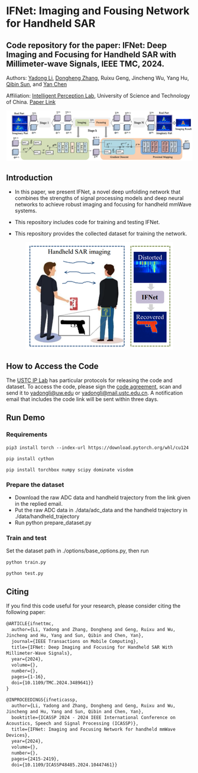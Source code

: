 
# IFNet: Imaging and Fousing Network for Handheld SAR

## Code repository for the paper: IFNet: Deep Imaging and Focusing for Handheld SAR with Millimeter-wave Signals, IEEE TMC, 2024.

Authors: [Yadong Li](https://yadongli.com), [Dongheng Zhang](http://staff.ustc.edu.cn/~dongheng/), Ruixu Geng, Jincheng Wu, Yang Hu, [Qibin Sun](https://ustc-ip-lab.github.io/authors/qibinsun/), and [Yan Chen](https://ustc-ip-lab.github.io/authors/yanchen/)

Affiliation: [Intelligent Perception Lab](https://ustc-ip-lab.github.io/), University of Science and Technology of China. [Paper Link](https://arxiv.org/pdf/2405.02023)
  
<div align=center>
    <img src="https://github.com/leeyadong/IFNet/blob/f9cfb7666bbdcf027150f05866e8c71b869427aa/figures/method_tmc.jpg" alt="method" width="900" />
</div>


## Introduction

- In this paper, we present IFNet, a novel deep unfolding network that combines the strengths of signal processing models and deep neural networks
to achieve robust imaging and focusing for handheld mmWave systems. 

- This repository includes code for training and testing IFNet.
  
- This repository provides the collected dataset for training the network.

<div align=center>
    <img src="https://github.com/leeyadong/IFNet/blob/23c1d7d95c5d7d9f073f19b08d7bae88ddc6d4af/figures/overview_ifnet_tmc.jpg" alt="method" width="400" />
</div>


## How to Access the Code

The [USTC IP Lab](https://ustc-ip-lab.github.io/) has particular protocols for releasing the code and dataset. To access the code, please sign the [code agreement](IPLabCodeAgreementIFNet.pdf), scan and send it to yadongli@uw.edu or yadongli@mail.ustc.edu.cn. A notification email that includes the code link will be sent within three days.

## Run Demo
### Requirements
```
pip3 install torch --index-url https://download.pytorch.org/whl/cu124
```
```
pip install cython
```
```
pip install torchbox numpy scipy dominate visdom
```
### Prepare the dataset
- Download the raw ADC data and handheld trajectory from the link given in the replied email.
- Put the raw ADC data in ./data/adc_data and the handheld trajectory in ./data/handheld_trajectory
- Run python prepare_dataset.py
### Train and test
Set the dataset path in ./options/base_options.py, then run
```
python train.py
```
```
python test.py
```

## Citing
If you find this code useful for your research, please consider citing the following paper:
```
@ARTICLE{ifnettmc,
  author={Li, Yadong and Zhang, Dongheng and Geng, Ruixu and Wu, Jincheng and Hu, Yang and Sun, Qibin and Chen, Yan},
  journal={IEEE Transactions on Mobile Computing}, 
  title={IFNet: Deep Imaging and Focusing for Handheld SAR With Millimeter-Wave Signals}, 
  year={2024},
  volume={},
  number={},
  pages={1-16},
  doi={10.1109/TMC.2024.3489641}}
}
```
```
@INPROCEEDINGS{ifneticassp,
  author={Li, Yadong and Zhang, Dongheng and Geng, Ruixu and Wu, Jincheng and Hu, Yang and Sun, Qibin and Chen, Yan},
  booktitle={ICASSP 2024 - 2024 IEEE International Conference on Acoustics, Speech and Signal Processing (ICASSP)}, 
  title={IFNet: Imaging and Focusing Network for handheld mmWave Devices}, 
  year={2024},
  volume={},
  number={},
  pages={2415-2419},
  doi={10.1109/ICASSP48485.2024.10447461}}

```
